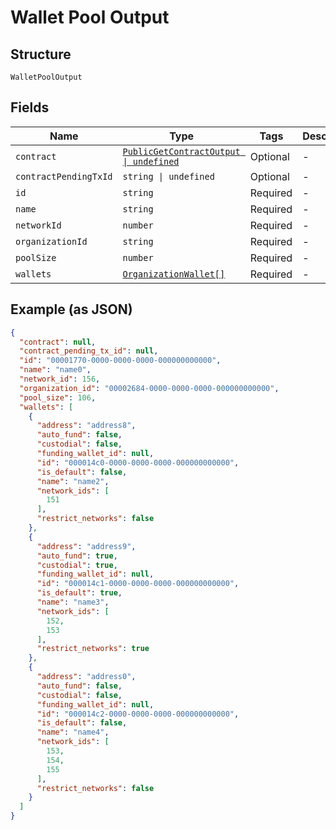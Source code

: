 
# Wallet Pool Output

## Structure

`WalletPoolOutput`

## Fields

| Name | Type | Tags | Description |
|  --- | --- | --- | --- |
| `contract` | [`PublicGetContractOutput \| undefined`](../../doc/models/public-get-contract-output.md) | Optional | - |
| `contractPendingTxId` | `string \| undefined` | Optional | - |
| `id` | `string` | Required | - |
| `name` | `string` | Required | - |
| `networkId` | `number` | Required | - |
| `organizationId` | `string` | Required | - |
| `poolSize` | `number` | Required | - |
| `wallets` | [`OrganizationWallet[]`](../../doc/models/organization-wallet.md) | Required | - |

## Example (as JSON)

```json
{
  "contract": null,
  "contract_pending_tx_id": null,
  "id": "00001770-0000-0000-0000-000000000000",
  "name": "name0",
  "network_id": 156,
  "organization_id": "00002684-0000-0000-0000-000000000000",
  "pool_size": 106,
  "wallets": [
    {
      "address": "address8",
      "auto_fund": false,
      "custodial": false,
      "funding_wallet_id": null,
      "id": "000014c0-0000-0000-0000-000000000000",
      "is_default": false,
      "name": "name2",
      "network_ids": [
        151
      ],
      "restrict_networks": false
    },
    {
      "address": "address9",
      "auto_fund": true,
      "custodial": true,
      "funding_wallet_id": null,
      "id": "000014c1-0000-0000-0000-000000000000",
      "is_default": true,
      "name": "name3",
      "network_ids": [
        152,
        153
      ],
      "restrict_networks": true
    },
    {
      "address": "address0",
      "auto_fund": false,
      "custodial": false,
      "funding_wallet_id": null,
      "id": "000014c2-0000-0000-0000-000000000000",
      "is_default": false,
      "name": "name4",
      "network_ids": [
        153,
        154,
        155
      ],
      "restrict_networks": false
    }
  ]
}
```

